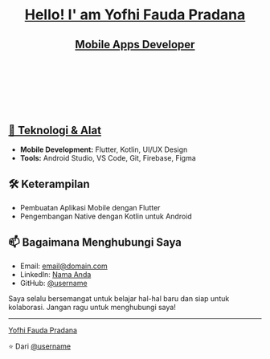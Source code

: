 <h1 align="center">
  <strong><a href="https://github.com/YofhiFauda">Hello! I' am Yofhi Fauda Pradana</a></strong>
</h1>

<h2 align="left"">
  <p align="center"><a href="https://github.com/YofhiFauda">Mobile Apps Developer</a></p>
  <br>
  <br>
  <br>
  <br>
  <br>
  <a href="https://github.com/YofhiFauda">🔧 Teknologi & Alat</a>
</h2>


- **Mobile Development:** Flutter, Kotlin, UI/UX Design
- **Tools:** Android Studio, VS Code, Git, Firebase, Figma


## 🛠 Keterampilan

- Pembuatan Aplikasi Mobile dengan Flutter
- Pengembangan Native dengan Kotlin untuk Android

## 📫 Bagaimana Menghubungi Saya

- Email: [email@domain.com](mailto:email@domain.com)
- LinkedIn: [Nama Anda](https://linkedin.com/in/[username])
- GitHub: [@username](https://github.com/username)

Saya selalu bersemangat untuk belajar hal-hal baru dan siap untuk kolaborasi. Jangan ragu untuk menghubungi saya!

---
<div class="badge-base LI-profile-badge" data-locale="in_ID" data-size="medium" data-theme="light" data-type="VERTICAL" data-vanity="yofhi-fauda-pradana" data-version="v1"><a class="badge-base__link LI-simple-link" href="https://id.linkedin.com/in/yofhi-fauda-pradana?trk=profile-badge">Yofhi Fauda Pradana</a></div>
              
⭐️ Dari [@username](https://github.com/username)

